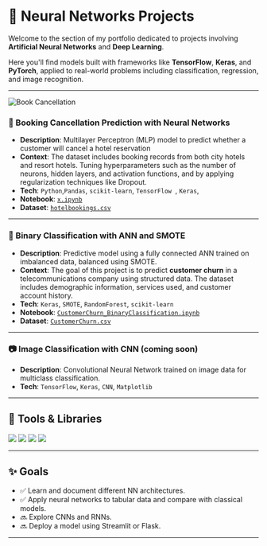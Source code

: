 # 📂 Neural Networks Projects

Welcome to the section of my portfolio dedicated to projects involving **Artificial Neural Networks** and **Deep Learning**.

Here you'll find models built with frameworks like **TensorFlow**, **Keras**, and **PyTorch**, applied to real-world problems including classification, regression, and image recognition.

---
![Book Cancellation](resources/bookcancellation.PNG)

### 🧠 Booking Cancellation Prediction with Neural Networks
- **Description**: Multilayer Perceptron (MLP) model to predict whether a customer will cancel a hotel reservation
- **Context**: The dataset includes booking records from both city hotels and resort hotels. Tuning hyperparameters such as the number of neurons, hidden layers, and activation functions, and by applying regularization techniques like Dropout.
- **Tech**: `Python`,`Pandas`, `scikit-learn`, `TensorFlow `, `Keras`,
- **Notebook**: [`x.ipynb`](./notebooks/x.ipynb)
- **Dataset**: [`hotelbookings.csv`](./data/hotel_bookings.csv)

---


### 🧠 Binary Classification with ANN and SMOTE
- **Description**: Predictive model using a fully connected ANN trained on imbalanced data, balanced using SMOTE.
- **Context**: The goal of this project is to predict **customer churn** in a telecommunications company using structured data. The dataset includes demographic information, services used, and customer account history.
- **Tech**: `Keras`, `SMOTE`, `RandomForest`, `scikit-learn`
- **Notebook**: [`CustomerChurn_BinaryClassification.ipynb`](./notebooks/CustomerChurn_BinaryClassification.ipynb)
- **Dataset**: [`CustomerChurn.csv`](./data/CustomerChurn.csv)

---


### 📷 Image Classification with CNN (coming soon)
- **Description**: Convolutional Neural Network trained on image data for multiclass classification.
- **Tech**: `TensorFlow`, `Keras`, `CNN`, `Matplotlib`


---

## 🧰 Tools & Libraries

<p align="left">
  <img src="https://img.shields.io/badge/Python-3776AB?style=for-the-badge&logo=python&logoColor=white" />
  <img src="https://img.shields.io/badge/TensorFlow-FF6F00?style=for-the-badge&logo=tensorflow&logoColor=white" />
  <img src="https://img.shields.io/badge/Keras-D00000?style=for-the-badge&logo=keras&logoColor=white" />
  <img src="https://img.shields.io/badge/Scikit--learn-F7931E?style=for-the-badge&logo=scikit-learn&logoColor=white" />
</p>

---

## ✨ Goals

- ✅ Learn and document different NN architectures.
- ✅ Apply neural networks to tabular data and compare with classical models.
- 🔜 Explore CNNs and RNNs.
- 🔜 Deploy a model using Streamlit or Flask.

---


